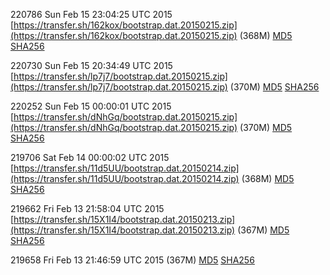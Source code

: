 220786 Sun Feb 15 23:04:25 UTC 2015 [https://transfer.sh/162kox/bootstrap.dat.20150215.zip](https://transfer.sh/162kox/bootstrap.dat.20150215.zip) (368M) [MD5](https://transfer.sh/pjYI2/md5.txt) [SHA256](https://transfer.sh/TgrJv/sha256.txt)

220730 Sun Feb 15 20:34:49 UTC 2015 [https://transfer.sh/lp7j7/bootstrap.dat.20150215.zip](https://transfer.sh/lp7j7/bootstrap.dat.20150215.zip) (370M) [MD5](https://transfer.sh/VP7gd/md5.txt) [SHA256](https://transfer.sh/Fd6XL/sha256.txt)

220252 Sun Feb 15 00:00:01 UTC 2015 [https://transfer.sh/dNhGq/bootstrap.dat.20150215.zip](https://transfer.sh/dNhGq/bootstrap.dat.20150215.zip) (370M) [MD5](https://transfer.sh/Dmoec/md5.txt) [SHA256](https://transfer.sh/1go60d/sha256.txt)

219706 Sat Feb 14 00:00:02 UTC 2015 [https://transfer.sh/11d5UU/bootstrap.dat.20150214.zip](https://transfer.sh/11d5UU/bootstrap.dat.20150214.zip) (368M) [MD5](https://transfer.sh/1dNUF3/md5.txt) [SHA256](https://transfer.sh/KqKUZ/sha256.txt)

219662 Fri Feb 13 21:58:04 UTC 2015 [https://transfer.sh/15X1I4/bootstrap.dat.20150213.zip](https://transfer.sh/15X1I4/bootstrap.dat.20150213.zip) (367M) [MD5](https://transfer.sh/PI8rm/md5.txt) [SHA256](https://transfer.sh/14A8bs/sha256.txt)

219658 Fri Feb 13 21:46:59 UTC 2015 []() (367M) [MD5](https://transfer.sh/vyGLb/md5.txt) [SHA256](https://transfer.sh/kB91g/sha256.txt)
